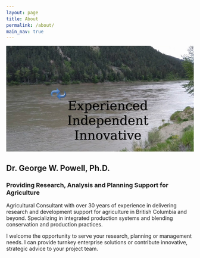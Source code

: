 ```yaml
---
layout: page
title: About
permalink: /about/
main_nav: true
---
```


![Welcome](/assets/images/welcome.jpg)

## Dr. George W. Powell, Ph.D.

### Providing Research, Analysis and Planning Support for Agriculture

Agricultural Consultant with over 30 years of experience in delivering research and development support for agriculture in British Columbia and beyond. Specializing in integrated production systems and blending conservation and production practices.

I welcome the opportunity to serve your research, planning or management needs. I can provide turnkey enterprise solutions or contribute innovative, strategic advice to your project team.
